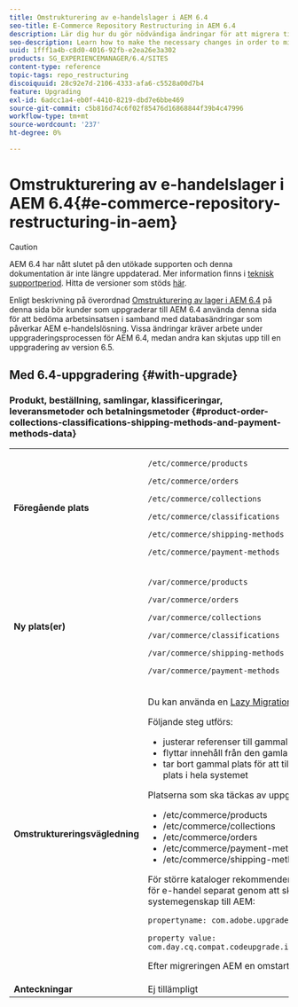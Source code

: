 ```yaml
---
title: Omstrukturering av e-handelslager i AEM 6.4
seo-title: E-Commerce Repository Restructuring in AEM 6.4
description: Lär dig hur du gör nödvändiga ändringar för att migrera till den nya databasstrukturen i AEM 6.4 för e-handel.
seo-description: Learn how to make the necessary changes in order to migrate to the new repository structure in AEM 6.4 for E-Commerce.
uuid: 1fff1a4b-c8d0-4016-92fb-e2ea26e3a302
products: SG_EXPERIENCEMANAGER/6.4/SITES
content-type: reference
topic-tags: repo_restructuring
discoiquuid: 28c92e7d-2106-4333-afa6-c5528a00d7b4
feature: Upgrading
exl-id: 6adcc1a4-eb0f-4410-8219-dbd7e6bbe469
source-git-commit: c5b816d74c6f02f85476d16868844f39b4c47996
workflow-type: tm+mt
source-wordcount: '237'
ht-degree: 0%

---
```


# Omstrukturering av e-handelslager i AEM 6.4{#e-commerce-repository-restructuring-in-aem}

>[!CAUTION]
>
>AEM 6.4 har nått slutet på den utökade supporten och denna dokumentation är inte längre uppdaterad. Mer information finns i [teknisk supportperiod](https://helpx.adobe.com/support/programs/eol-matrix.html). Hitta de versioner som stöds [här](https://experienceleague.adobe.com/docs/).

Enligt beskrivning på överordnad [Omstrukturering av lager i AEM 6.4](/help/sites-deploying/repository-restructuring.md) på denna sida bör kunder som uppgraderar till AEM 6.4 använda denna sida för att bedöma arbetsinsatsen i samband med databasändringar som påverkar AEM e-handelslösning. Vissa ändringar kräver arbete under uppgraderingsprocessen för AEM 6.4, medan andra kan skjutas upp till en uppgradering av version 6.5.

## Med 6.4-uppgradering {#with-upgrade}

### Produkt, beställning, samlingar, klassificeringar, leveransmetoder och betalningsmetoder {#product-order-collections-classifications-shipping-methods-and-payment-methods-data}

<table> 
 <tbody>
  <tr>
   <td><strong>Föregående plats</strong></td> 
   <td><p><code>/etc/commerce/products</code></p> <p><code>/etc/commerce/orders</code></p> <p><code>/etc/commerce/collections</code></p> <p><code>/etc/commerce/classifications</code></p> <p><code>/etc/commerce/shipping-methods</code></p> <p><code>/etc/commerce/payment-methods</code></p> </td> 
  </tr>
  <tr>
   <td><strong>Ny plats(er)</strong></td> 
   <td><p><code>/var/commerce/products</code></p> <p><code>/var/commerce/orders</code></p> <p><code>/var/commerce/collections</code></p> <p><code>/var/commerce/classifications</code></p> <p><code>/var/commerce/shipping-methods</code></p> <p><code>/var/commerce/payment-methods</code></p> </td> 
  </tr>
  <tr>
   <td><strong>Omstruktureringsvägledning</strong></td> 
   <td><p>Du kan använda en <a href="/help/sites-deploying/lazy-content-migration.md" target="_blank">Lazy Migration</a> uppgift att migrera e-handelsdata.</p> <p>Följande steg utförs:</p> 
    <ul> 
     <li>justerar referenser till gammal plats så att de pekar på ny plats</li> 
     <li>flyttar innehåll från den gamla platsen till den nya</li> 
     <li>tar bort gammal plats för att till slut aktivera användningen av ny plats i hela systemet</li> 
    </ul> <p>Platserna som ska täckas av uppgiften är:</p> 
    <ul> 
     <li>/etc/commerce/products</li> 
     <li>/etc/commerce/collections<br /> </li> 
     <li>/etc/commerce/orders<br /> </li> 
     <li>/etc/commerce/payment-methods<br /> </li> 
     <li>/etc/commerce/shipping-methods<br /> </li> 
    </ul> <p>För större kataloger rekommenderar vi att du kör migreringsaktiviteten för e-handel separat genom att skicka följande Java-systemegenskap till AEM:</p> <p><code>propertyname: com.adobe.upgrade.forcemigration</code></p> <p><code>property value: com.day.cq.compat.codeupgrade.impl.cq64.CQ64CommerceMigrationTask</code></p> <p>Efter migreringen AEM en omstart krävs.</p> </td> 
  </tr>
  <tr>
   <td><strong>Anteckningar</strong></td> 
   <td>Ej tillämpligt<br /> </td> 
  </tr>
 </tbody>
</table>
